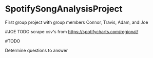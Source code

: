 # SpotifySongAnalysisProject
First group project with group members Connor, Travis, Adam, and Joe

#JOE TODO
scrape csv's from https://spotifycharts.com/regional/


#TODO

Determine questions to answer
